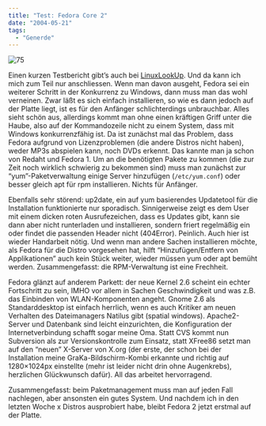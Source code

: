 ```yaml
---
title: "Test: Fedora Core 2"
date: "2004-05-21"
tags:
  - "Generde"
---
```


![75](/img/webpropaganda/75.jpg)

Einen kurzen Testbericht gibt’s auch bei [LinuxLookUp](http://www.linuxlookup.com/modules.php?op=modload&name=Reviews&file=index&req=showcontent&id=59). Und da kann ich mich zum Teil nur anschliessen. Wenn man davon ausgeht, Fedora sei ein weiterer Schritt in der Konkurrenz zu Windows, dann muss man das wohl verneinen. Zwar läßt es sich einfach installieren, so wie es dann jedoch auf der Platte liegt, ist es für den Anfänger schlichterdings unbrauchbar. Alles sieht schön aus, allerdings kommt man ohne einen kräftigen Griff unter die Haube, also auf der Kommandozeile nicht zu einem System, dass mit Windows konkurrenzfähig ist. Da ist zunächst mal das Problem, dass Fedora aufgrund von Lizenzproblemen (die andere Distros nicht haben), weder MP3s abspielen kann, noch DVDs erkennt. Das kannte man ja schon von Redaht und Fedora 1. Um an die benötigten Pakete zu kommen (die zur Zeit noch wirklich schwierig zu bekommen sind) muss man zunächst zur “yum”-Paketverwaltung einige Server hinzufügen (`/etc/yum.conf`) oder besser gleich apt für rpm installieren. Nichts für Anfänger.

Ebenfalls sehr störend: up2date, ein auf yum basierendes Updatetool für die Installation funktionierte nur sporadisch. Sinnigerweise zeigt es dem User mit einem dicken roten Ausrufezeichen, dass es Updates gibt, kann sie dann aber nicht runterladen und installieren, sondern friert regelmäßig ein oder findet die passenden Header nicht (404Error). Peinlich. Auch hier ist wieder Handarbeit nötig. Und wenn man andere Sachen installieren möchte, als Fedora für die Distro vorgesehen hat, hilft “Hinzufügen/Entfern von Applikationen” auch kein Stück weiter, wieder müssen yum oder apt bemüht werden. Zusammengefasst: die RPM-Verwaltung ist eine Frechheit.

Fedora glänzt auf anderem Parkett: der neue Kernel 2.6 scheint ein echter Fortschritt zu sein, IMHO vor allem in Sachen Geschwindigkeit und was z.B. das Einbinden von WLAN-Komponenten angeht. Gnome 2.6 als Standarddesktop ist einfach herrlich, wenn es auch Kritiker am neuen Verhalten des Dateimanagers Natilus gibt (spatial windows). Apache2-Server und Datenbank sind leicht einzurichten, die Konfiguration der Internetverbindung schafft sogar meine Oma. Statt CVS kommt nun Subversion als zur Versionskontrolle zum Einsatz, statt XFree86 setzt man auf den “neuen” X-Server von X.org (der erste, der schon bei der Installation meine GraKa-Bildschirm-Kombi erkannte und richtig auf 1280×1024px einstellte (mehr ist leider nicht drin ohne Augenkrebs), herzlichen Glückwunsch dafür). All das arbeitet hervorragend.

Zusammengefasst: beim Paketmanagement muss man auf jeden Fall nachlegen, aber ansonsten ein gutes System. Und nachdem ich in den letzten Woche x Distros ausprobiert habe, bleibt Fedora 2 jetzt erstmal auf der Platte.

